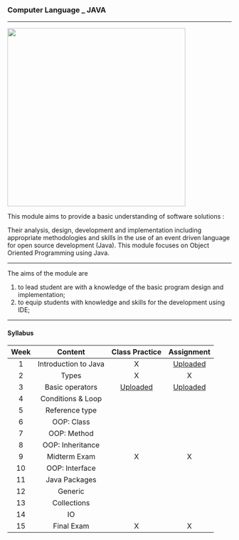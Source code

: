 ###   Computer Language _ JAVA


***********************************

<img src="https://www.vectorlogo.zone/logos/java/java-ar21.svg" width="400">


This module aims to provide a basic understanding of software solutions :

Their analysis, design, development and implementation including appropriate methodologies and skills in the use of an event driven language for open source development (Java). This module focuses on Object Oriented Programming using Java. 


***********************************


The aims of the module are
1) to lead student are with a knowledge of the basic program design and implementation;
2) to equip students with knowledge and skills for the development using IDE; 


***********************************


#### Syllabus

|Week|Content|Class Practice|Assignment|
|:---:|:---:|:---:|:---:|
| 1 | Introduction to Java | X | [Uploaded](https://github.com/saeyeonn/Computer-Language/tree/main/01%20Hello%20World%20_%20Assignment) |
| 2 |	Types | X | X |
| 3 | Basic operators | [Uploaded](https://github.com/saeyeonn/Computer-Language/tree/main/02%20Basic%20Operator%20_%20Class) | [Uploaded](https://github.com/saeyeonn/Computer-Language/tree/main/02%20Basic%20Operator%20_%20Assignment) |
| 4 |	Conditions & Loop |||
| 5 |	Reference type |||
| 6 |	OOP: Class |||
| 7 |	OOP: Method |||
| 8 |	OOP: Inheritance |||
| 9 | Midterm Exam | X | X |
| 10 | OOP: Interface |||
| 11 | Java Packages |||
| 12 | Generic |||
| 13 | Collections |||
| 14 | IO |||
| 15 | Final Exam | X | X |